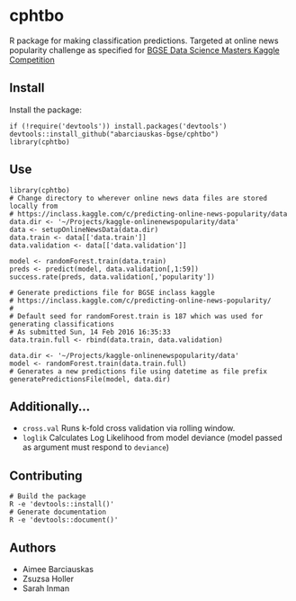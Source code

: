 # cphtbo

R package for making classification predictions. Targeted at online news popularity challenge as specified for [BGSE Data Science Masters Kaggle Competition](https://inclass.kaggle.com/c/predicting-online-news-popularity)

## Install

Install the package:

```{r}
if (!require('devtools')) install.packages('devtools')
devtools::install_github("abarciauskas-bgse/cphtbo")
library(cphtbo)
```

## Use

```{r}
library(cphtbo)
# Change directory to wherever online news data files are stored locally from
# https://inclass.kaggle.com/c/predicting-online-news-popularity/data
data.dir <- '~/Projects/kaggle-onlinenewspopularity/data'
data <- setupOnlineNewsData(data.dir)
data.train <- data[['data.train']]
data.validation <- data[['data.validation']]

model <- randomForest.train(data.train)
preds <- predict(model, data.validation[,1:59])
success.rate(preds, data.validation[,'popularity'])

# Generate predictions file for BGSE inclass kaggle
# https://inclass.kaggle.com/c/predicting-online-news-popularity/
# 
# Default seed for randomForest.train is 187 which was used for generating classifications
# As submitted Sun, 14 Feb 2016 16:35:33
data.train.full <- rbind(data.train, data.validation)

data.dir <- '~/Projects/kaggle-onlinenewspopularity/data'
model <- randomForest.train(data.train.full)
# Generates a new predictions file using datetime as file prefix
generatePredictionsFile(model, data.dir)
```

## Additionally...

* `cross.val` Runs k-fold cross validation via rolling window.
* `loglik` Calculates Log Likelihood from model deviance (model passed as argument must respond to `deviance`)

## Contributing

```{r}
# Build the package
R -e 'devtools::install()'
# Generate documentation
R -e 'devtools::document()'
```

## Authors

* Aimee Barciauskas
* Zsuzsa Holler
* Sarah Inman
